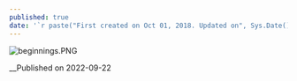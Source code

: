 ```yaml
---
published: true
date: '`r paste("First created on Oct 01, 2018. Updated on", Sys.Date())`'
---
```


![beginnings.PNG]({{site.baseurl}}/images/beginnings.PNG)

__Published on 2022-09-22
